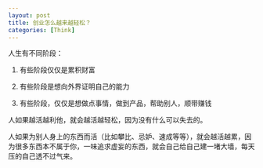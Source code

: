 ```yaml
---
layout: post
title: 创业怎么越来越轻松？
categories: [Think]
---
```


人生有不同阶段：
1. 有些阶段仅仅是累积财富

2. 有些阶段是想向外界证明自己的能力

3. 有些阶段，仅仅是想做点事情，做到产品，帮助别人，顺带赚钱

人如果越活越利他，就会越活越轻松，因为没有什么可以失去的。

人如果为别人身上的东西而活（比如攀比、忌妒、速成等等），就会越活越累，因为很多东西本不属于你，一味追求虚妄的东西，就会自己给自己建一堵大墙，每天压的自己透不过气来。
